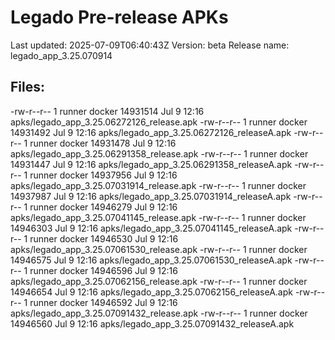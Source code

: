 # Legado Pre-release APKs
Last updated: 2025-07-09T06:40:43Z
Version: beta
Release name: legado_app_3.25.070914
## Files:
-rw-r--r-- 1 runner docker 14931514 Jul  9 12:16 apks/legado_app_3.25.06272126_release.apk
-rw-r--r-- 1 runner docker 14931492 Jul  9 12:16 apks/legado_app_3.25.06272126_releaseA.apk
-rw-r--r-- 1 runner docker 14931478 Jul  9 12:16 apks/legado_app_3.25.06291358_release.apk
-rw-r--r-- 1 runner docker 14931447 Jul  9 12:16 apks/legado_app_3.25.06291358_releaseA.apk
-rw-r--r-- 1 runner docker 14937956 Jul  9 12:16 apks/legado_app_3.25.07031914_release.apk
-rw-r--r-- 1 runner docker 14937987 Jul  9 12:16 apks/legado_app_3.25.07031914_releaseA.apk
-rw-r--r-- 1 runner docker 14946279 Jul  9 12:16 apks/legado_app_3.25.07041145_release.apk
-rw-r--r-- 1 runner docker 14946303 Jul  9 12:16 apks/legado_app_3.25.07041145_releaseA.apk
-rw-r--r-- 1 runner docker 14946530 Jul  9 12:16 apks/legado_app_3.25.07061530_release.apk
-rw-r--r-- 1 runner docker 14946575 Jul  9 12:16 apks/legado_app_3.25.07061530_releaseA.apk
-rw-r--r-- 1 runner docker 14946596 Jul  9 12:16 apks/legado_app_3.25.07062156_release.apk
-rw-r--r-- 1 runner docker 14946654 Jul  9 12:16 apks/legado_app_3.25.07062156_releaseA.apk
-rw-r--r-- 1 runner docker 14946592 Jul  9 12:16 apks/legado_app_3.25.07091432_release.apk
-rw-r--r-- 1 runner docker 14946560 Jul  9 12:16 apks/legado_app_3.25.07091432_releaseA.apk
